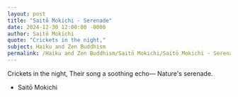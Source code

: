 ```yaml
---
layout: post
title: "Saitō Mokichi - Serenade"
date: 2024-12-30 12:00:00 -0000
author: Saitō Mokichi
quote: "Crickets in the night,"
subject: Haiku and Zen Buddhism
permalink: /Haiku and Zen Buddhism/Saitō Mokichi/Saitō Mokichi - Serenade
---
```


Crickets in the night,
Their song a soothing echo—
Nature's serenade.

- Saitō Mokichi
